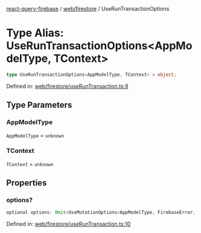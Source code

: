 [react-query-firebase](../../../modules.md) / [web/firestore](../index.md) / UseRunTransactionOptions

# Type Alias: UseRunTransactionOptions\<AppModelType, TContext\>

```ts
type UseRunTransactionOptions<AppModelType, TContext> = object;
```

Defined in: [web/firestore/useRunTransaction.ts:9](https://github.com/vpishuk/react-query-firebase/blob/43c0734068a570cd646254bb366ccd8007f7dfed/web/firestore/useRunTransaction.ts#L9)

## Type Parameters

### AppModelType

`AppModelType` = `unknown`

### TContext

`TContext` = `unknown`

## Properties

### options?

```ts
optional options: Omit<UseMutationOptions<AppModelType, FirebaseError, UseRunTransactionValues, TContext>, "mutationFn">;
```

Defined in: [web/firestore/useRunTransaction.ts:10](https://github.com/vpishuk/react-query-firebase/blob/43c0734068a570cd646254bb366ccd8007f7dfed/web/firestore/useRunTransaction.ts#L10)
